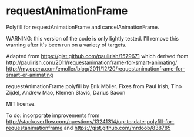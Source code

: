 requestAnimationFrame
=====================

Polyfill for requestAnimationFrame and cancelAnimationFrame.

WARNING: this version of the code is only lightly tested. I'll remove
this warning after it's been run on a variety of targets.

Adapted from https://gist.github.com/paulirish/1579671 which derived from 
http://paulirish.com/2011/requestanimationframe-for-smart-animating/
http://my.opera.com/emoller/blog/2011/12/20/requestanimationframe-for-smart-er-animating

requestAnimationFrame polyfill by Erik Möller.
Fixes from Paul Irish, Tino Zijdel, Andrew Mao, Klemen Slavič, Darius Bacon

MIT license.

To do: incorporate improvements from
http://stackoverflow.com/questions/13241314/up-to-date-polyfill-for-requestanimationframe
and https://gist.github.com/mrdoob/838785
